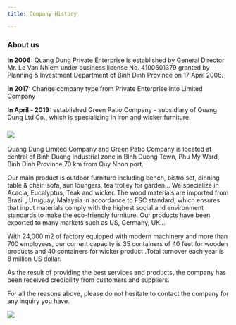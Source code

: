 ```yaml
---
title: Company History

---
```

### **About us**

**In 2006:** Quang Dung Private Enterprise is established by General Director Mr. Le Van Nhiem under business license No. 4100601379 granted by Planning & Investment Department of Binh Dinh Province on 17 April 2006.

**In 2017:** Change company type from Private Enterprise into Limited Company

**In April - 2019:** established Green Patio Company - subsidiary of Quang Dung Ltd Co., which is specializing in iron and wicker furniture.

### ![](https://res.cloudinary.com/quangdungandgreenpatio/image/upload/v1575883878/posts/DSC_5492_2_igpa7x.jpg)

Quang Dung Limited Company and Green Patio Company is located at central of Binh Duong Industrial zone in Binh Duong Town, Phu My Ward, Binh Dinh Province,70 km from Quy Nhon port.

Our main product is outdoor furniture including bench, bistro set, dinning table & chair, sofa, sun loungers, tea trolley for garden… We specialize in Acacia, Eucalyptus, Teak and wicker. The wood materials are imported from Brazil , Uruguay, Malaysia in accordance to FSC standard, which ensures that input materials comply with the highest social and environment standards to make the eco-friendly furniture. Our products have been exported to many markets such as US, Germany, UK…

With 24,000 m2 of factory equipped with modern machinery and more than 700 employees, our current capacity is 35 containers of 40 feet for wooden products and 40 containers for wicker product .Total turnover each year is 8 million US dollar.

As the result of providing the best services and products, the company has been received credibility from customers and suppliers.

For all the reasons above, please do not hesitate to contact the company for any inquiry you have.

![](https://res.cloudinary.com/quangdungandgreenpatio/image/upload/c_scale,w_1000,q_auto/v1575881371/posts/ba7cb9a4408cb9d2e09d_xakubh.jpg)